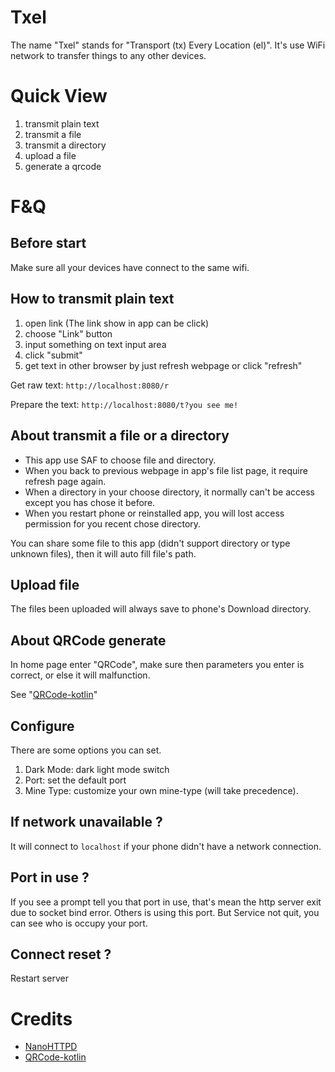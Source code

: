 # Txel

The name "Txel" stands for "Transport (tx) Every Location (el)".
It's use WiFi network to transfer things to any other devices.

# Quick View

1. transmit plain text
2. transmit a file
3. transmit a directory
4. upload a file
5. generate a qrcode

# F&Q

## Before start

Make sure all your devices have connect to the same wifi.

## How to transmit plain text

1. open link (The link show in app can be click)
2. choose "Link" button
3. input something on text input area
4. click "submit"
5. get text in other browser by just refresh webpage or click "refresh"

Get raw text: `http://localhost:8080/r`

Prepare the text: `http://localhost:8080/t?you see me!`

## About transmit a file or a directory

- This app use SAF to choose file and directory.
- When you back to previous webpage in app's file list page, it require refresh page again.
- When a directory in your choose directory, it normally can't be access except you has chose it before.
- When you restart phone or reinstalled app, you will lost access permission for you recent chose directory.

You can share some file to this app (didn't support directory or type unknown files), then it will auto fill file's path.

## Upload file

The files been uploaded will always save to phone's Download directory.

## About QRCode generate

In home page enter "QRCode", make sure then parameters you enter is correct, or else it will malfunction.

See "[QRCode-kotlin](https://qrcodekotlin.com)"

## Configure

There are some options you can set.

1. Dark Mode: dark light mode switch
2. Port: set the default port
3. Mine Type: customize your own mine-type (will take precedence).

## If network unavailable ?

It will connect to `localhost` if your phone didn't have a network connection.

## Port in use ?

If you see a prompt tell you that port in use, that's mean the http server exit due to socket bind error.
Others is using this port. But Service not quit, you can see who is occupy your port.

## Connect reset ?

Restart server

# Credits

- [NanoHTTPD](https://github.com/NanoHttpd/nanohttpd)
- [QRCode-kotlin](https://github.com/g0dkar/qrcode-kotlin)

